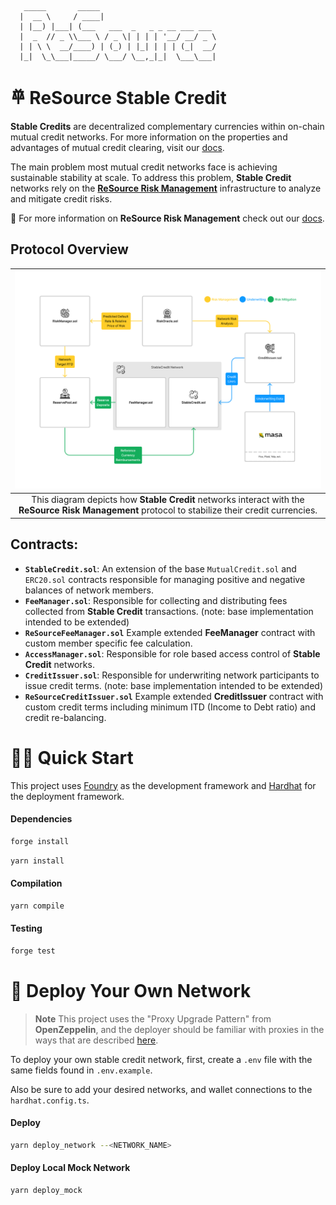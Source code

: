 ```
   _____       _____
  |  __ \     / ____|
  | |__) |___| (___   ___  _   _ _ __ ___ ___
  |  _  // _ \\___ \ / _ \| | | | '__/ __/ _ \
  | | \ \  __/____) | (_) | |_| | | | (_|  __/
  |_|  \_\___|_____/ \___/ \__,_|_|  \___\___|
```

# 𐄷 ReSource Stable Credit

**Stable Credits** are decentralized complementary currencies within on-chain mutual credit networks. For more information on the properties and advantages of mutual credit clearing, visit our [docs](https://www.blog.resource.finance/chapter-1-what-is-mutual-credit).

The main problem most mutual credit networks face is achieving sustainable stability at scale. To address this problem, **Stable Credit** networks rely on the [**ReSource Risk Management**](https://github.com/ReSource-Network/risk-management) infrastructure to analyze and mitigate credit risks.

📕 For more information on **ReSource Risk Management** check out our [docs](https://github.com/ReSource-Network/risk-management).

## Protocol Overview

|                                                            ![alt text](./Diagram.png)                                                             |
| :-----------------------------------------------------------------------------------------------------------------------------------------------: |
| This diagram depicts how **Stable Credit** networks interact with the **ReSource Risk Management** protocol to stabilize their credit currencies. |

## Contracts:

- **`StableCredit.sol`**: An extension of the base `MutualCredit.sol` and `ERC20.sol` contracts responsible for managing positive and negative balances of network members.
- **`FeeManager.sol`**: Responsible for collecting and distributing fees collected from **Stable Credit** transactions. (note: base implementation intended to be extended)
- **`ReSourceFeeManager.sol`** Example extended **FeeManager** contract with custom member specific fee calculation.
- **`AccessManager.sol`**: Responsible for role based access control of **Stable Credit** networks.
- **`CreditIssuer.sol`**: Responsible for underwriting network participants to issue credit terms. (note: base implementation intended to be extended)
- **`ReSourceCreditIssuer.sol`** Example extended **CreditIssuer** contract with custom credit terms including minimum ITD (Income to Debt ratio) and credit re-balancing.

# 🏄‍♂️ Quick Start

This project uses [Foundry](https://github.com/foundry-rs/foundry) as the development framework and [Hardhat](https://github.com/NomicFoundation/hardhat) for the deployment framework.

#### Dependencies

```bash
forge install
```

```bash
yarn install
```

#### Compilation

```bash
yarn compile
```

#### Testing

```bash
forge test
```

# 🚀 Deploy Your Own Network

> **Note**
> This project uses the "Proxy Upgrade Pattern" from **OpenZeppelin**, and the deployer should be familiar with proxies in the ways that are described [here](https://docs.openzeppelin.com/upgrades-plugins/1.x/proxies).

To deploy your own stable credit network, first, create a `.env` file with the same fields found in `.env.example`.

Also be sure to add your desired networks, and wallet connections to the `hardhat.config.ts`.

#### Deploy

```bash
yarn deploy_network --<NETWORK_NAME>
```

#### Deploy Local Mock Network

```bash
yarn deploy_mock
```
